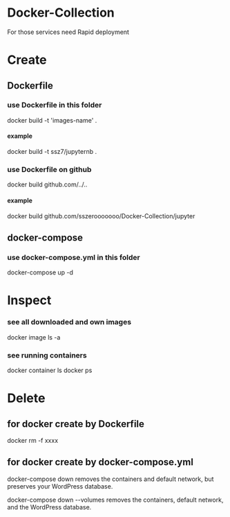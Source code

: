 # Docker-Collection
 For those services need Rapid deployment

# Create

## Dockerfile
### use Dockerfile in this folder
 docker build -t 'images-name' . 
#### example
 docker build -t ssz7/jupyternb . 

### use Dockerfile on github
 docker build github.com/../..
#### example
 docker build github.com/sszerooooooo/Docker-Collection/jupyter

## docker-compose
### use docker-compose.yml in this folder
 docker-compose up -d

# Inspect
### see all downloaded and own images
 docker image ls -a
### see running containers
 docker container ls
 docker ps

# Delete
## for docker create by Dockerfile
 docker rm -f xxxx
## for docker create by docker-compose.yml
 docker-compose down 
removes the containers and default network, but preserves your WordPress database.

 docker-compose down --volumes 
removes the containers, default network, and the WordPress database.

